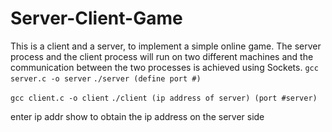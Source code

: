 # Server-Client-Game
This is a client and a server, to implement a simple online game. The server process and the client process will run on two different machines and the communication between the two processes is achieved using Sockets.
`gcc server.c -o server`
`./server (define port #)`

`gcc client.c -o client`
`./client (ip address of server) (port #server)`

enter ip addr show to obtain the ip address on the server side
